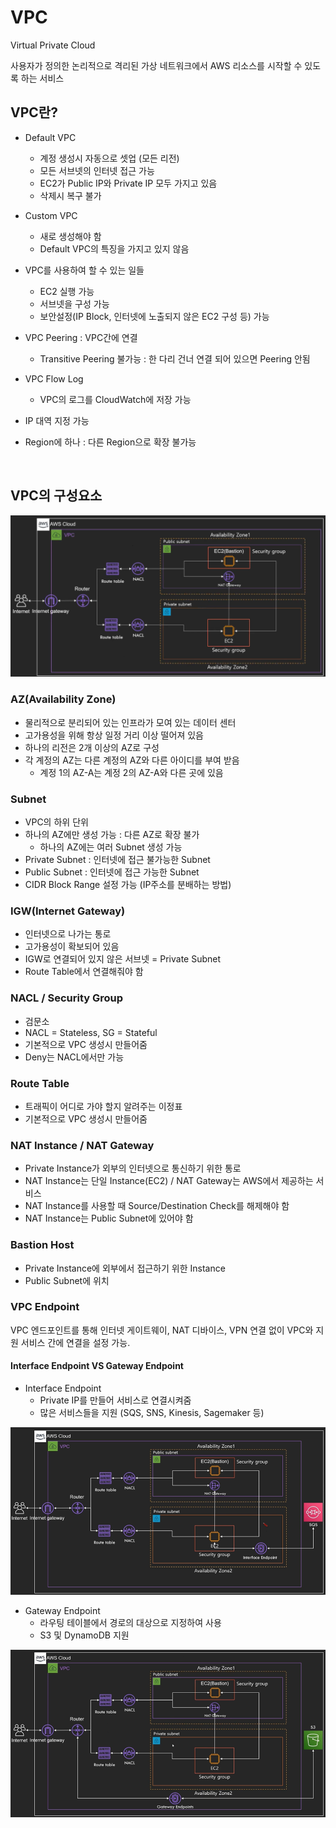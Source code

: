 # VPC

Virtual Private Cloud

사용자가 정의한 논리적으로 격리된 가상 네트워크에서 AWS 리소스를 시작할 수 있도록 하는 서비스

## VPC란?

* Default VPC
  * 계정 생성시 자동으로 셋업 (모든 리전)
  * 모든 서브넷의 인터넷 접근 가능
  * EC2가 Public IP와 Private IP 모두 가지고 있음
  * 삭제시 복구 불가
* Custom VPC
  * 새로 생성해야 함
  * Default VPC의 특징을 가지고 있지 않음

* VPC를 사용하여 할 수 있는 일들
  * EC2 실행 가능
  * 서브넷을 구성 가능
  * 보안설정(IP Block, 인터넷에 노출되지 않은 EC2 구성 등) 가능
* VPC Peering : VPC간에 연결
  * Transitive Peering 불가능 : 한 다리 건너 연결 되어 있으면 Peering 안됨
* VPC Flow Log
  * VPC의 로그를 CloudWatch에 저장 가능
* IP 대역 지정 가능
* Region에 하나 : 다른 Region으로 확장 불가능

<br>

## VPC의 구성요소

![](./images/VPC구성요소.png)

### AZ(Availability Zone)

* 물리적으로 분리되어 있는 인프라가 모여 있는 데이터 센터
* 고가용성을 위해 항상 일정 거리 이상 떨어져 있음
* 하나의 리전은 2개 이상의 AZ로 구성
* 각 계정의 AZ는 다른 계정의 AZ와 다른 아이디를 부여 받음
  * 계정 1의 AZ-A는 계정 2의 AZ-A와 다른 곳에 있음

### Subnet

* VPC의 하위 단위
* 하나의 AZ에만 생성 가능 : 다른 AZ로 확장 불가
  * 하나의 AZ에는 여러 Subnet 생성 가능
* Private Subnet : 인터넷에 접근 불가능한 Subnet
* Public Subnet : 인터넷에 접근 가능한 Subnet
* CIDR Block Range 설정 가능 (IP주소를 분배하는 방법)

### IGW(Internet Gateway)

* 인터넷으로 나가는 통로
* 고가용성이 확보되어 있음
* IGW로 연결되어 있지 않은 서브넷 = Private Subnet
* Route Table에서 연결해줘야 함

### NACL / Security Group

* 검문소
* NACL = Stateless, SG = Stateful
* 기본적으로 VPC 생성시 만들어줌
* Deny는 NACL에서만 가능

### Route Table

* 트래픽이 어디로 가야 할지 알려주는 이정표
* 기본적으로 VPC 생성시 만들어줌

### NAT Instance / NAT Gateway

* Private Instance가 외부의 인터넷으로 통신하기 위한 통로
* NAT Instance는 단일 Instance(EC2) / NAT Gateway는 AWS에서 제공하는 서비스
* NAT Instance를 사용할 때 Source/Destination Check를 해제해야 함
* NAT Instance는 Public Subnet에 있어야 함

### Bastion Host

* Private Instance에 외부에서 접근하기 위한 Instance
* Public Subnet에 위치

### VPC Endpoint

VPC 엔드포인트를 통해 인터넷 게이트웨이, NAT 디바이스, VPN 연결 없이 VPC와 지원 서비스 간에 연결을 설정 가능.

#### Interface Endpoint VS Gateway Endpoint

* Interface Endpoint
  * Private IP를 만들어 서비스로 연결시켜줌
  * 많은 서비스들을 지원 (SQS, SNS, Kinesis, Sagemaker 등)

![](./images/VPC_InterfaceEndpoint.png)

* Gateway Endpoint
  * 라우팅 테이블에서 경로의 대상으로 지정하여 사용
  * S3 및 DynamoDB 지원

![](./images/VPC_GatewayEndpoint.png)



